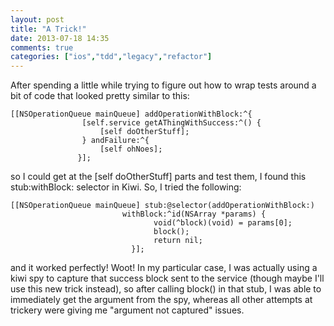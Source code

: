 ```yaml
---
layout: post
title: "A Trick!"
date: 2013-07-18 14:35
comments: true
categories: ["ios","tdd","legacy","refactor"]
---
```

After spending a little while trying to figure out how to wrap tests around a bit of code that looked pretty similar to this:

```
[[NSOperationQueue mainQueue] addOperationWithBlock:^{
                [self.service getAThingWithSuccess:^() {
					[self doOtherStuff];
				} andFailure:^{
                    [self ohNoes];
               }];
```

so I could get at the [self doOtherStuff] parts and test them, I found this stub:withBlock: selector in Kiwi. So, I tried the following:


```
[[NSOperationQueue mainQueue] stub:@selector(addOperationWithBlock:)
						 withBlock:^id(NSArray *params) {
		                        void(^block)(void) = params[0];
        		                block();
                		        return nil;
                 		   }];
```

and it worked perfectly! Woot! In my particular case, I was actually using a kiwi spy to capture that success block sent to the service (though maybe I'll use this new trick instead), so after calling block() in that stub, I was able to immediately get the argument from the spy, whereas all other attempts at trickery were giving me "argument not captured" issues.